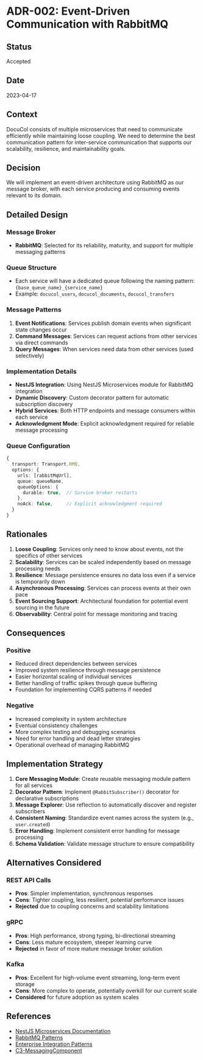 # ADR-002: Event-Driven Communication with RabbitMQ

## Status
Accepted

## Date
2023-04-17

## Context
DocuCol consists of multiple microservices that need to communicate efficiently while maintaining loose coupling. We need to determine the best communication pattern for inter-service communication that supports our scalability, resilience, and maintainability goals.

## Decision
We will implement an event-driven architecture using RabbitMQ as our message broker, with each service producing and consuming events relevant to its domain.

## Detailed Design

### Message Broker
- **RabbitMQ**: Selected for its reliability, maturity, and support for multiple messaging patterns

### Queue Structure
- Each service will have a dedicated queue following the naming pattern: `{base_queue_name}_{service_name}`
- Example: `docucol_users`, `docucol_documents`, `docucol_transfers`

### Message Patterns
1. **Event Notifications**: Services publish domain events when significant state changes occur
2. **Command Messages**: Services can request actions from other services via direct commands
3. **Query Messages**: When services need data from other services (used selectively)

### Implementation Details
- **NestJS Integration**: Using NestJS Microservices module for RabbitMQ integration
- **Dynamic Discovery**: Custom decorator pattern for automatic subscription discovery
- **Hybrid Services**: Both HTTP endpoints and message consumers within each service
- **Acknowledgment Mode**: Explicit acknowledgment required for reliable message processing

### Queue Configuration
```typescript
{
  transport: Transport.RMQ,
  options: {
    urls: [rabbitMqUrl],
    queue: queueName,
    queueOptions: {
      durable: true,  // Survive broker restarts
    },
    noAck: false,     // Explicit acknowledgment required
  }
}
```

## Rationales

1. **Loose Coupling**: Services only need to know about events, not the specifics of other services
2. **Scalability**: Services can be scaled independently based on message processing needs
3. **Resilience**: Message persistence ensures no data loss even if a service is temporarily down
4. **Asynchronous Processing**: Services can process events at their own pace
5. **Event Sourcing Support**: Architectural foundation for potential event sourcing in the future
6. **Observability**: Central point for message monitoring and tracing

## Consequences

### Positive
- Reduced direct dependencies between services
- Improved system resilience through message persistence
- Easier horizontal scaling of individual services
- Better handling of traffic spikes through queue buffering
- Foundation for implementing CQRS patterns if needed

### Negative
- Increased complexity in system architecture
- Eventual consistency challenges
- More complex testing and debugging scenarios
- Need for error handling and dead letter strategies
- Operational overhead of managing RabbitMQ

## Implementation Strategy

1. **Core Messaging Module**: Create reusable messaging module pattern for all services
2. **Decorator Pattern**: Implement `@RabbitSubscriber()` decorator for declarative subscriptions
3. **Message Explorer**: Use reflection to automatically discover and register subscribers
4. **Consistent Naming**: Standardize event names across the system (e.g., `user.created`)
5. **Error Handling**: Implement consistent error handling for message processing
6. **Schema Validation**: Validate message structure to ensure compatibility

## Alternatives Considered

### REST API Calls
- **Pros**: Simpler implementation, synchronous responses
- **Cons**: Tighter coupling, less resilient, potential performance issues
- **Rejected** due to coupling concerns and scalability limitations

### gRPC
- **Pros**: High performance, strong typing, bi-directional streaming
- **Cons**: Less mature ecosystem, steeper learning curve
- **Rejected** in favor of more mature message broker solution

### Kafka
- **Pros**: Excellent for high-volume event streaming, long-term event storage
- **Cons**: More complex to operate, potentially overkill for our current scale
- **Considered** for future adoption as system scales

## References
- [NestJS Microservices Documentation](https://docs.nestjs.com/microservices/basics)
- [RabbitMQ Patterns](https://www.rabbitmq.com/getstarted.html)
- [Enterprise Integration Patterns](https://www.enterpriseintegrationpatterns.com/)
- [C3-MessagingComponent](../C3-MessagingComponent.md)
